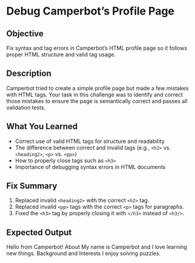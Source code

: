 # Debug Camperbot’s Profile Page

## Objective

Fix syntax and tag errors in Camperbot’s HTML profile page so it follows proper HTML structure and valid tag usage.

## Description

Camperbot tried to create a simple profile page but made a few mistakes with HTML tags.
Your task in this challenge was to identify and correct those mistakes to ensure the page is semantically correct and passes all validation tests.

## What You Learned

* Correct use of valid HTML tags for structure and readability
* The difference between correct and invalid tags (e.g., `<h2>` vs. `<heading2>`, `<p>` vs. `<pp>`)
* How to properly close tags such as `<h3>`
* Importance of debugging syntax errors in HTML documents

## Fix Summary

1. Replaced invalid `<heading2>` with the correct `<h2>` tag.
2. Replaced invalid `<pp>` tags with the correct `<p>` tags for paragraphs.
3. Fixed the `<h3>` tag by properly closing it with `</h3>` instead of `<h3/>`.

## Expected Output

Hello from Camperbot!
About
My name is Camperbot and I love learning new things.
Background and Interests
I enjoy solving puzzles.
